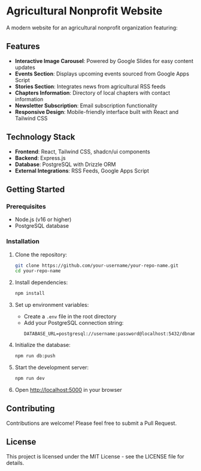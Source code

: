 # Agricultural Nonprofit Website

A modern website for an agricultural nonprofit organization featuring:

## Features

- **Interactive Image Carousel**: Powered by Google Slides for easy content updates
- **Events Section**: Displays upcoming events sourced from Google Apps Script
- **Stories Section**: Integrates news from agricultural RSS feeds
- **Chapters Information**: Directory of local chapters with contact information
- **Newsletter Subscription**: Email subscription functionality
- **Responsive Design**: Mobile-friendly interface built with React and Tailwind CSS

## Technology Stack

- **Frontend**: React, Tailwind CSS, shadcn/ui components
- **Backend**: Express.js
- **Database**: PostgreSQL with Drizzle ORM
- **External Integrations**: RSS Feeds, Google Apps Script

## Getting Started

### Prerequisites

- Node.js (v16 or higher)
- PostgreSQL database

### Installation

1. Clone the repository:
   ```bash
   git clone https://github.com/your-username/your-repo-name.git
   cd your-repo-name
   ```

2. Install dependencies:
   ```bash
   npm install
   ```

3. Set up environment variables:
   - Create a `.env` file in the root directory
   - Add your PostgreSQL connection string:
     ```
     DATABASE_URL=postgresql://username:password@localhost:5432/dbname
     ```

4. Initialize the database:
   ```bash
   npm run db:push
   ```

5. Start the development server:
   ```bash
   npm run dev
   ```

6. Open [http://localhost:5000](http://localhost:5000) in your browser

## Contributing

Contributions are welcome! Please feel free to submit a Pull Request.

## License

This project is licensed under the MIT License - see the LICENSE file for details.